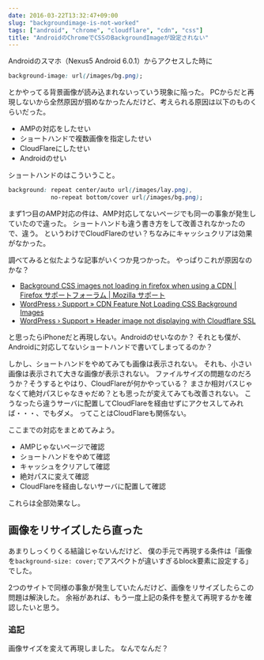 ```yaml
---
date: 2016-03-22T13:32:47+09:00
slug: "backgroundimage-is-not-worked"
tags: ["android", "chrome", "cloudflare", "cdn", "css"]
title: "AndroidのChromeでCSSのBackgroundImageが設定されない"
---
```


Androidのスマホ（Nexus5 Android 6.0.1）からアクセスした時に

``` css
background-image: url(/images/bg.png);
```

とかやってる背景画像が読み込まれないっていう現象に陥った。
PCからだと再現しないから全然原因が掴めなかったんだけど、考えられる原因は以下のものくらいだった。

* AMPの対応をしたせい
* ショートハンドで複数画像を指定したせい
* CloudFlareにしたせい
* Androidのせい

ショートハンドのはこういうこと。

``` css
background: repeat center/auto url(/images/lay.png),
            no-repeat bottom/cover url(/images/bg.png);
```

まず1つ目のAMP対応の件は、AMP対応してないページでも同一の事象が発生していたので違った。
ショートハンドも違う書き方をして改善されなかったので、違う。
というわけでCloudFlareのせい？ちなみにキャッシュクリアは効果がなかった。

調べてみると似たような記事がいくつか見つかった。
やっぱりこれが原因なのかな？

* [Background CSS images not loading in firefox when using a CDN | Firefox サポートフォーラム | Mozilla サポート](https://support.mozilla.org/ja/questions/984143)
* [WordPress › Support » CDN Feature Not Loading CSS Background Images](https://wordpress.org/support/topic/cdn-feature-not-loading-css-background-images)
* [WordPress › Support » Header image not displaying with Cloudflare SSL](https://wordpress.org/support/topic/header-image-not-displaying-with-cloudflare-ssl)

と思ったらiPhoneだと再現しない。Androidのせいなのか？
それとも僕が、Androidに対応してないショートハンドで書いてしまってるのか？

しかし、ショートハンドをやめてみても画像は表示されない。
それも、小さい画像は表示されて大きな画像が表示されない。
ファイルサイズの問題なのだろうか？そうするとやはり、CloudFlareが何かやっている？
まさか相対パスじゃなくて絶対パスじゃなきゃだめ？とも思ったが変えてみても改善されない。
こうなったら違うサーバに配置してCloudFlareを経由せずにアクセスしてみれば・・・、でもダメ。
ってことはCloudFlareも関係ない。

ここまでの対応をまとめてみよう。

* AMPじゃないページで確認
* ショートハンドをやめて確認
* キャッシュをクリアして確認
* 絶対パスに変えて確認
* CloudFlareを経由しないサーバに配置して確認

これらは全部効果なし。

## 画像をリサイズしたら直った

あまりしっくりくる結論じゃないんだけど、
僕の手元で再現する条件は「画像を`background-size: cover;`でアスペクトが違いすぎるblock要素に設定する」でした。

2つのサイトで同様の事象が発生していたんだけど、画像をリサイズしたらこの問題は解決した。
余裕があれば、もう一度上記の条件を整えて再現するかを確認したいと思う。

### 追記

画像サイズを変えて再現しました。
なんでなんだ？


